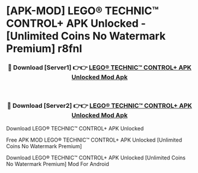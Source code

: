 # [APK-MOD] LEGO® TECHNIC™ CONTROL+ APK Unlocked - [Unlimited Coins No Watermark Premium] r8fnl



<div align="center">
<h3>🔴 Download [Server1] 👉👉 <a href="https://momento.my/?title=LEGO®_TECHNIC™_CONTROL+_APK_Unlocked">LEGO® TECHNIC™ CONTROL+ APK Unlocked Mod Apk</a></h3><br>

<h3>🔴 Download [Server2] 👉👉 <a href="https://momento.my/?title=LEGO®_TECHNIC™_CONTROL+_APK_Unlocked">LEGO® TECHNIC™ CONTROL+ APK Unlocked Mod Apk</a></h3>
</div>



Download LEGO® TECHNIC™ CONTROL+ APK Unlocked 

Free APK MOD LEGO® TECHNIC™ CONTROL+ APK Unlocked [Unlimited Coins No Watermark Premium]

Download LEGO® TECHNIC™ CONTROL+ APK Unlocked [Unlimited Coins No Watermark Premium] Mod For Android

